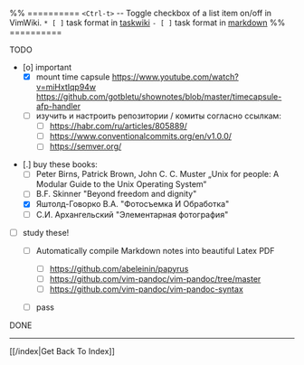 %% ==========
`<Ctrl-t>` -- Toggle checkbox of a list item on/off in VimWiki.
`* [ ]` task format in [taskwiki](taskwiki.md)
`- [ ]` task format in [markdown](markdown.md)
%% ==========

TODO
- [o] important
    - [X] mount time capsule
          https://www.youtube.com/watch?v=miHxtIqp94w
          https://github.com/gotbletu/shownotes/blob/master/timecapsule-afp-handler
    - [ ] изучить и настроить репозитории / комиты согласно ссылкам:
	    - [ ] https://habr.com/ru/articles/805889/
	    - [ ] https://www.conventionalcommits.org/en/v1.0.0/
	    - [ ] https://semver.org/

* [.] buy these books:
    * [ ] Peter Birns, Patrick Brown, John C. C. Muster „Unix for people: A Modular Guide to the Unix Operating System“
    * [ ] B.F. Skinner "Beyond freedom and dignity"
    * [X] Яштолд-Говорко В.А. "Фотосъемка И Обработка"
    * [ ] С.И. Архангельский "Элементарная фотография"

* [ ] study these!
	* [ ] Automatically compile Markdown notes into beautiful Latex PDF
		* [ ] https://github.com/abeleinin/papyrus
		* [ ] https://github.com/vim-pandoc/vim-pandoc/tree/master
		* [ ] https://github.com/vim-pandoc/vim-pandoc-syntax
	* [ ] pass



DONE


---

[[/index|Get Back To Index]]
